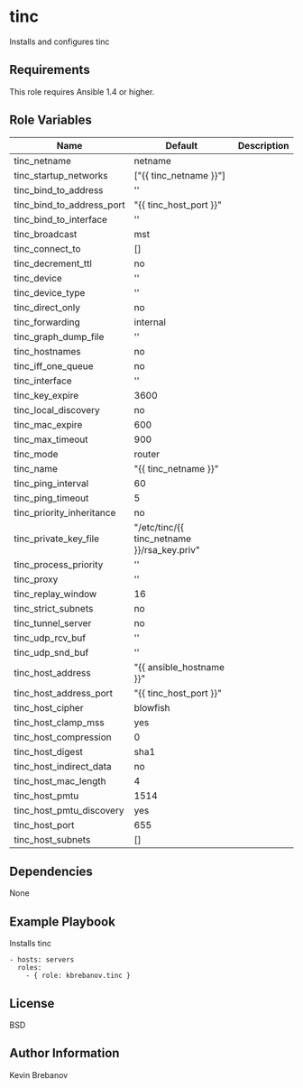 tinc
====

Installs and configures tinc

Requirements
------------

This role requires Ansible 1.4 or higher.

Role Variables
--------------

| Name                      | Default                                     | Description |
|---------------------------|---------------------------------------------|-------------|
| tinc_netname              | netname                                     |             |
| tinc_startup_networks     | ["{{ tinc_netname }}"]                      |             |
| tinc_bind_to_address      | ''                                          |             |
| tinc_bind_to_address_port | "{{ tinc_host_port }}"                      |             |
| tinc_bind_to_interface    | ''                                          |             |
| tinc_broadcast            | mst                                         |             |
| tinc_connect_to           | []                                          |             |
| tinc_decrement_ttl        | no                                          |             |
| tinc_device               | ''                                          |             |
| tinc_device_type          | ''                                          |             |
| tinc_direct_only          | no                                          |             |
| tinc_forwarding           | internal                                    |             |
| tinc_graph_dump_file      | ''                                          |             |
| tinc_hostnames            | no                                          |             |
| tinc_iff_one_queue        | no                                          |             |
| tinc_interface            | ''                                          |             |
| tinc_key_expire           | 3600                                        |             |
| tinc_local_discovery      | no                                          |             |
| tinc_mac_expire           | 600                                         |             |
| tinc_max_timeout          | 900                                         |             |
| tinc_mode                 | router                                      |             |
| tinc_name                 | "{{ tinc_netname }}"                        |             |
| tinc_ping_interval        | 60                                          |             |
| tinc_ping_timeout         | 5                                           |             |
| tinc_priority_inheritance | no                                          |             |
| tinc_private_key_file     | "/etc/tinc/{{ tinc_netname }}/rsa_key.priv" |             |
| tinc_process_priority     | ''                                          |             |
| tinc_proxy                | ''                                          |             |
| tinc_replay_window        | 16                                          |             |
| tinc_strict_subnets       | no                                          |             |
| tinc_tunnel_server        | no                                          |             |
| tinc_udp_rcv_buf          | ''                                          |             |
| tinc_udp_snd_buf          | ''                                          |             |
| tinc_host_address         | "{{ ansible_hostname }}"                    |             |
| tinc_host_address_port    | "{{ tinc_host_port }}"                      |             |
| tinc_host_cipher          | blowfish                                    |             |
| tinc_host_clamp_mss       | yes                                         |             |
| tinc_host_compression     | 0                                           |             |
| tinc_host_digest          | sha1                                        |             |
| tinc_host_indirect_data   | no                                          |             |
| tinc_host_mac_length      | 4                                           |             |
| tinc_host_pmtu            | 1514                                        |             |
| tinc_host_pmtu_discovery  | yes                                         |             |
| tinc_host_port            | 655                                         |             |
| tinc_host_subnets         | []                                          |             |

Dependencies
------------

None

Example Playbook
----------------

Installs tinc
```
- hosts: servers
  roles:
    - { role: kbrebanov.tinc }
```

License
-------

BSD

Author Information
------------------

Kevin Brebanov
